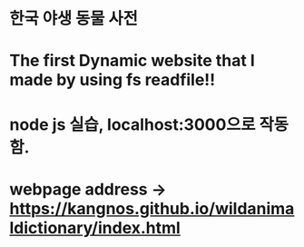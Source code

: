 # 한국 야생 동물 사전
# The first Dynamic website that I made by using fs readfile!!
# node js 실습, localhost:3000으로 작동함.
# webpage address -> https://kangnos.github.io/wildanimaldictionary/index.html

